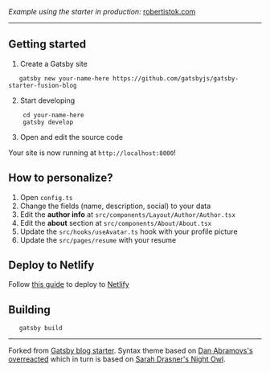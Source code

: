 _Example using the starter in production:_ [robertistok.com](https://www.robertistok.com)

---

## Getting started

1. Create a Gatsby site

 ```shell
    gatsby new your-name-here https://github.com/gatsbyjs/gatsby-starter-fusion-blog
 ```
  
2. Start developing

```shell
    cd your-name-here
    gatsby develop
 ```

3. Open and edit the source code

Your site is now running at `http://localhost:8000`!

## How to personalize?

1. Open `config.ts`
2. Change the fields (name, description, social) to your data
3. Edit the **author info** at `src/components/Layout/Author/Author.tsx`
4. Edit the **about** section at `src/components/About/About.tsx`
5. Update the `src/hooks/useAvatar.ts` hook with your profile picture
6. Update the `src/pages/resume` with your resume

## Deploy to Netlify

Follow [this guide](https://www.gatsbyjs.org/docs/deploying-to-netlify/) to deploy to [Netlify](https://netlify.com/)


## Building

```shell
   gatsby build
```

---

Forked from [Gatsby blog starter](https://github.com/gatsbyjs/gatsby-starter-blog). Syntax theme based on [Dan Abramovs's overreacted](https://github.com/gaearon/overreacted.io/) which in turn is based on [Sarah Drasner's Night Owl](https://github.com/sdras/night-owl-vscode-theme/).

